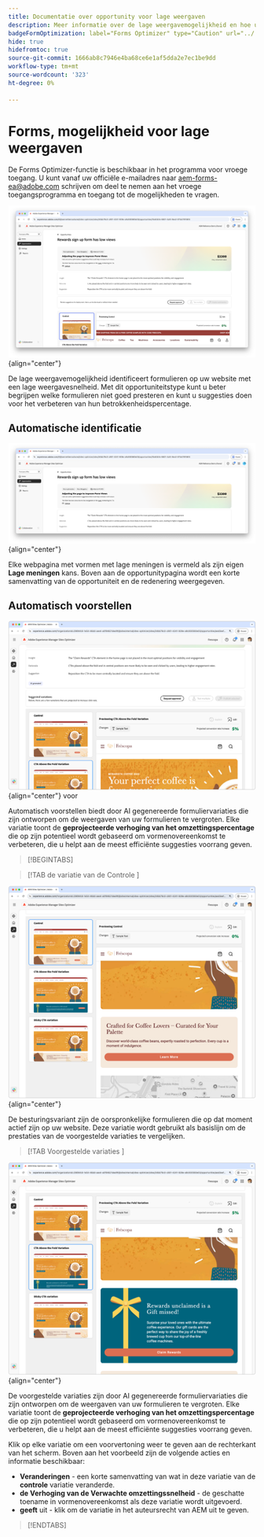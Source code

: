 ```yaml
---
title: Documentatie over opportunity voor lage weergaven
description: Meer informatie over de lage weergavemogelijkheid en hoe u deze kunt gebruiken om de betrokkenheid van formulieren op uw website te verbeteren.
badgeFormOptimization: label="Forms Optimizer" type="Caution" url="../../opportunity-types/form-optimization.md" tooltip="Forms Optimizer"
hide: true
hidefromtoc: true
source-git-commit: 1666ab8c7946e4ba68ce6e1af5dda2e7ec1be9dd
workflow-type: tm+mt
source-wordcount: '323'
ht-degree: 0%

---
```



# Forms, mogelijkheid voor lage weergaven

<span class="preview"> De Forms Optimizer-functie is beschikbaar in het programma voor vroege toegang. U kunt vanaf uw officiële e-mailadres naar aem-forms-ea@adobe.com schrijven om deel te nemen aan het vroege toegangsprogramma en toegang tot de mogelijkheden te vragen. </span>

![ Lage meningskansen ](./assets/low-views/hero.png){align="center"}

De lage weergavemogelijkheid identificeert formulieren op uw website met een lage weergavesnelheid. Met dit opportuniteitstype kunt u beter begrijpen welke formulieren niet goed presteren en kunt u suggesties doen voor het verbeteren van hun betrokkenheidspercentage.

## Automatische identificatie

![ auto-identificeer lage meningen ](./assets/low-views/auto-identify.png){align="center"}

Elke webpagina met vormen met lage meningen is vermeld als zijn eigen **Lage meningen** kans. Boven aan de opportunitypagina wordt een korte samenvatting van de opportuniteit en de redenering weergegeven.

## Automatisch voorstellen

![ auto-stelt lage meningen ](./assets/low-views/auto-suggest.png){align="center"} voor

Automatisch voorstellen biedt door AI gegenereerde formuliervariaties die zijn ontworpen om de weergaven van uw formulieren te vergroten. Elke variatie toont de **geprojecteerde verhoging van het omzettingspercentage** die op zijn potentieel wordt gebaseerd om vormenovereenkomst te verbeteren, die u helpt aan de meest efficiënte suggesties voorrang geven.

>[!BEGINTABS]

>[!TAB  de variatie van de Controle ]

![ de variaties van de Controle ](./assets/low-views/control-variation.png){align="center"}

De besturingsvariant zijn de oorspronkelijke formulieren die op dat moment actief zijn op uw website. Deze variatie wordt gebruikt als basislijn om de prestaties van de voorgestelde variaties te vergelijken.

>[!TAB  Voorgestelde variaties ]

![ Voorgestelde variaties ](./assets/low-views/suggested-variations.png){align="center"}

De voorgestelde variaties zijn door AI gegenereerde formuliervariaties die zijn ontworpen om de weergaven van uw formulieren te vergroten. Elke variatie toont de **geprojecteerde verhoging van het omzettingspercentage** die op zijn potentieel wordt gebaseerd om vormenovereenkomst te verbeteren, die u helpt aan de meest efficiënte suggesties voorrang geven.

Klik op elke variatie om een voorvertoning weer te geven aan de rechterkant van het scherm. Boven aan het voorbeeld zijn de volgende acties en informatie beschikbaar:

* **Veranderingen** - een korte samenvatting van wat in deze variatie van de **controle** variatie veranderde.
* **de Verhoging van de Verwachte omzettingssnelheid** - de geschatte toename in vormenovereenkomst als deze variatie wordt uitgevoerd.
* **geeft** uit - klik om de variatie in het auteursrecht van AEM uit te geven.

>[!ENDTABS]

<!-- 

## Auto-optimize

[!BADGE Ultimate]{type=Positive tooltip="Ultimate"}

![Auto-optimize low views](./assets/low-views/auto-optimize.png){align="center"}

Sites Optimizer Ultimate adds the ability to deploy auto-optimization for the issues found by the low views opportunity.

>[!BEGINTABS]

>[!TAB Test multiple]


>[!TAB Publish selected]

{{auto-optimize-deploy-optimization-slack}}

>[!TAB Request approval]

{{auto-optimize-request-approval}}

>[!ENDTABS]

-->

